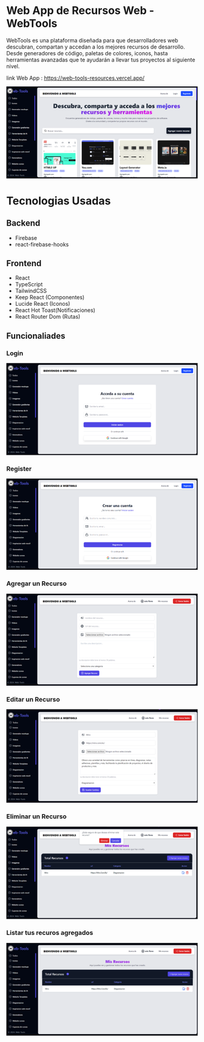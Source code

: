 # Web App de Recursos Web - WebTools
WebTools es una plataforma diseñada para que desarrolladores web descubran, compartan y accedan a los mejores recursos de desarrollo. Desde generadores de código, paletas de colores, iconos, hasta herramientas avanzadas que te ayudarán a llevar tus proyectos al siguiente nivel. 

link Web App : https://web-tools-resources.vercel.app/

![image-app](https://github.com/sotoflore/web-tools/blob/main/public/website-webtools.png)

# Tecnologias Usadas
## Backend
- Firebase
- react-firebase-hooks

## Frontend
- React
- TypeScript
- TailwindCSS
- Keep React (Componentes)
- Lucide React (Iconos)
- React Hot Toast(Notificaciones)
- React Router Dom (Rutas)

## Funcionaliades
### Login
![login-app](https://github.com/sotoflore/web-tools/blob/main/public/login.png)
### Register
![register-app](https://github.com/sotoflore/web-tools/blob/main/public/register.png)
### Agregar un Recurso
![add-resource](https://github.com/sotoflore/web-tools/blob/main/public/add-resources.png)
### Editar un Recurso
![edit-resource](https://github.com/sotoflore/web-tools/blob/main/public/edit-resources.png)
### Eliminar un Recurso
![delete-resource](https://github.com/sotoflore/web-tools/blob/main/public/delete-resources.png)
### Listar tus recuros agregados
![list-resource](https://github.com/sotoflore/web-tools/blob/main/public/lista-resources.png)


